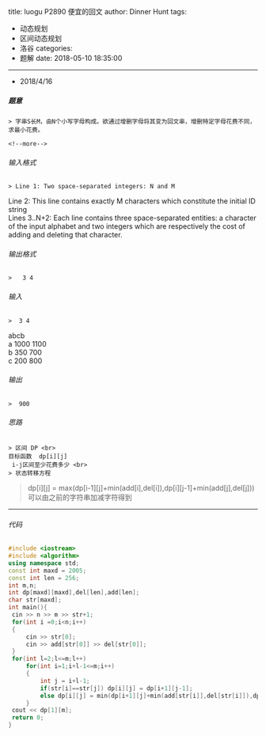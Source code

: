 title: luogu P2890 便宜的回文
author: Dinner Hunt
tags:
  - 动态规划
  - 区间动态规划
  - 洛谷
categories:
  - 题解
date: 2018-05-10 18:35:00
---
* 2018/4/16

 ##### 题意  
    > 字串S长M，由N个小写字母构成。欲通过增删字母将其变为回文串，增删特定字母花费不同，求最小花费。
    
    <!--more-->

 ###### 输入格式
    > Line 1: Two space-separated integers: N and M  
Line 2: This line contains exactly M characters which constitute the initial ID string  
Lines 3..N+2: Each line contains three space-separated entities: a character of the input alphabet and two integers which are respectively the cost of adding and deleting that character.   

 ######  输出格式  
    >   3 4
    
 ######  输入
    >  3 4  
abcb  
a 1000 1100  
b 350 700  
c 200 800  

 ######  输出
    >  900

 ###### 思路  
    > 区间 DP <br>  
    目标函数  dp[i][j]   
     i-j区间至少花费多少 <br>  
    > 状态转移方程  
>   dp[i][j] = max(dp[i-1][j]+min(add[i],del[i]),dp[i][j-1]+min(add[j],del[j]))  
>   可以由之前的字符串加减字符得到
---       
 ###### 代码
      
   ```cpp
   #include <iostream>
#include <algorithm>
using namespace std;
const int maxd = 2005;
const int len = 256;
int m,n;
int dp[maxd][maxd],del[len],add[len];
char str[maxd];
int main(){
    cin >> n >> m >> str+1;
    for(int i =0;i<n;i++)
    {
        cin >> str[0];
        cin >> add[str[0]] >> del[str[0]]; 
    }
    for(int l=2;l<=m;l++)
        for(int i=1;i+l-1<=m;i++)   
        {
            int j = i+l-1;
            if(str[i]==str[j]) dp[i][j] = dp[i+1][j-1];
            else dp[i][j] = min(dp[i+1][j]+min(add[str[i]],del[str[i]]),dp[i][j-1]+min(add[str[j]],del[str[j]]));
        }
    cout << dp[1][m];
    return 0;
}
 ```